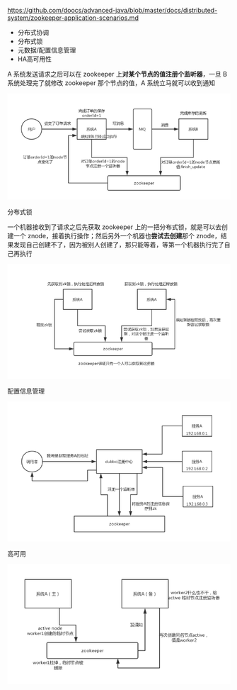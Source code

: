 https://github.com/doocs/advanced-java/blob/master/docs/distributed-system/zookeeper-application-scenarios.md



- 分布式协调
- 分布式锁
- 元数据/配置信息管理
- HA高可用性



A 系统发送请求之后可以在 zookeeper 上**对某个节点的值注册个监听器**，一旦 B 系统处理完了就修改 zookeeper 那个节点的值，A 系统立马就可以收到通知 

![zookeeper-distributed-coordination](assets/zookeeper-distributed-coordination.png) 

分布式锁

一个机器接收到了请求之后先获取 zookeeper 上的一把分布式锁，就是可以去创建一个 znode，接着执行操作；然后另外一个机器也**尝试去创建**那个 znode，结果发现自己创建不了，因为被别人创建了，那只能等着，等第一个机器执行完了自己再执行 

![zookeeper-distributed-lock-demo](assets/zookeeper-distributed-lock-demo.png) 



配置信息管理

![zookeeper-meta-data-manage](assets/zookeeper-meta-data-manage.png) 



高可用

![zookeeper-active-standby](assets/zookeeper-active-standby.png) 









